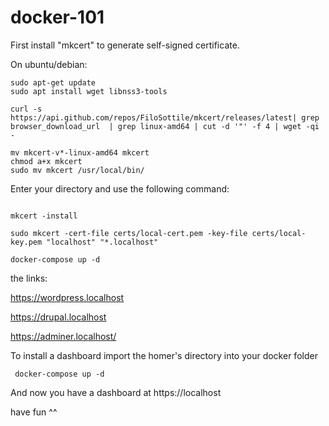 # docker-101

First install "mkcert" to generate self-signed certificate.

On ubuntu/debian:
```
sudo apt-get update
sudo apt install wget libnss3-tools

curl -s https://api.github.com/repos/FiloSottile/mkcert/releases/latest| grep browser_download_url  | grep linux-amd64 | cut -d '"' -f 4 | wget -qi -

mv mkcert-v*-linux-amd64 mkcert
chmod a+x mkcert
sudo mv mkcert /usr/local/bin/
```

Enter your directory and use the following command:
```

mkcert -install
  
sudo mkcert -cert-file certs/local-cert.pem -key-file certs/local-key.pem "localhost" "*.localhost"

docker-compose up -d 
```
the links:
  
https://wordpress.localhost

https://drupal.localhost

https://adminer.localhost/ 

To install a dashboard import the homer's directory into your docker folder
```
 docker-compose up -d 
```  
 And now you have a dashboard at https://localhost 
  
have fun ^^
